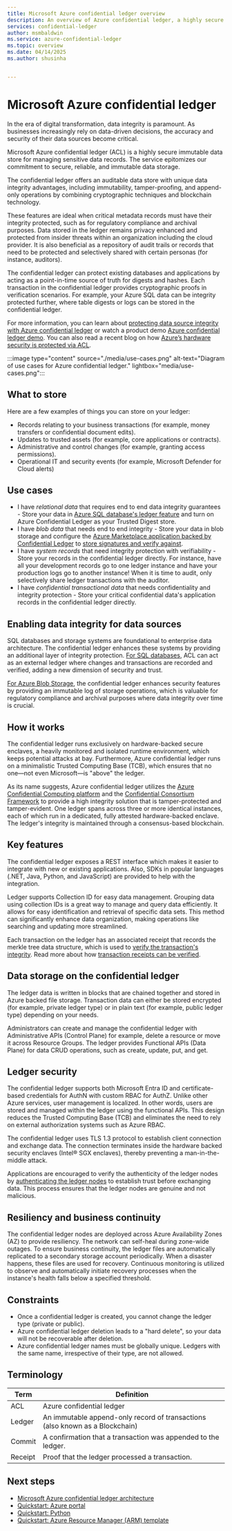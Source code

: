 ```yaml
---
title: Microsoft Azure confidential ledger overview
description: An overview of Azure confidential ledger, a highly secure service for managing sensitive data records with traceability, auditability, and integrity
services: confidential-ledger
author: msmbaldwin
ms.service: azure-confidential-ledger
ms.topic: overview
ms.date: 04/14/2025
ms.author: shusinha


---
```

# Microsoft Azure confidential ledger

In the era of digital transformation, data integrity is paramount. As businesses increasingly rely on data-driven decisions, the accuracy and security of their data sources become critical.

Microsoft Azure confidential ledger (ACL) is a highly secure immutable data store for managing sensitive data records. The service epitomizes our commitment to secure, reliable, and immutable data storage. 

The confidential ledger offers an auditable data store with unique data integrity advantages, including immutability, tamper-proofing, and append-only operations by combining cryptographic techniques and blockchain technology. 

These features are ideal when critical metadata records must have their integrity protected, such as for regulatory compliance and archival purposes. Data stored in the ledger remains privacy enhanced and protected from insider threats within an organization including the cloud provider. It is also beneficial as a repository of audit trails or records that need to be protected and selectively shared with certain personas (for instance, auditors).

The confidential ledger can protect existing databases and applications by acting as a point-in-time source of truth for digests and hashes. Each transaction in the confidential ledger provides cryptographic proofs in verification scenarios. For example, your Azure SQL data can be integrity protected further, where table digests or logs can be stored in the confidential ledger.

For more information, you can learn about [protecting data source integrity with Azure confidential ledger](https://www.youtube.com/watch?v=lJSn46id-64) or watch a product demo [Azure confidential ledger demo](https://www.youtube.com/watch?v=Cg0-5moftP0). You can also read a recent blog on how [Azure’s hardware security is protected via ACL](https://azure.microsoft.com/blog/microsoft-azure-confidential-ledger-enhancing-customer-trust-in-azures-hardware-supply-chain/).

:::image type="content" source="./media/use-cases.png" alt-text="Diagram of use cases for Azure confidential ledger." lightbox="media/use-cases.png":::

## What to store

Here are a few examples of things you can store on your ledger:

- Records relating to your business transactions (for example, money transfers or confidential document edits).
- Updates to trusted assets (for example, core applications or contracts).
- Administrative and control changes (for example, granting access permissions).
- Operational IT and security events (for example, Microsoft Defender for Cloud alerts)

## Use cases

- I have *relational data* that requires end to end data integrity guarantees - Store your data in [Azure SQL database's ledger feature](/sql/relational-databases/security/ledger/ledger-overview) and turn on Azure Confidential Ledger as your Trusted Digest store.
- I have *blob data* that needs end to end integrity - Store your data in blob storage and configure the [Azure Marketplace application backed by Confidential Ledger](https://azuremarketplace.microsoft.com/marketplace/apps/azureconfidentialledger.acl-blob-storage?tab=Overview) to [store signatures and verify against](/azure/confidential-ledger/create-blob-managed-app?tabs=azure-portal).
- I have *system records* that need integrity protection with verifiability - Store your records in the confidential ledger directly. For instance, have all your development records go to one ledger instance and have your production logs go to another instance! When it is time to audit, only selectively share ledger transactions with the auditor.
- I have *confidential transactional data* that needs confidentiality and integrity protection - Store your critical confidential data's application records in the confidential ledger directly.

## Enabling data integrity for data sources
SQL databases and storage systems are foundational to enterprise data architecture. The confidential ledger enhances these systems by providing an additional layer of integrity protection. [For SQL databases](/sql/relational-databases/security/ledger/ledger-overview), ACL can act as an external ledger where changes and transactions are recorded and verified, adding a new dimension of security and trust.

[For Azure Blob Storage](/azure/confidential-ledger/create-blob-managed-app), the confidential ledger enhances security features by providing an immutable log of storage operations, which is valuable for regulatory compliance and archival purposes where data integrity over time is crucial.

## How it works

The confidential ledger runs exclusively on hardware-backed secure enclaves, a heavily monitored and isolated runtime environment, which keeps potential attacks at bay. Furthermore, Azure confidential ledger runs on a minimalistic Trusted Computing Base (TCB), which ensures that no one⁠—not even Microsoft⁠—is "above" the ledger.

As its name suggests, Azure confidential ledger utilizes the [Azure Confidential Computing platform](/azure/confidential-computing) and the [Confidential Consortium Framework](https://www.microsoft.com/research/project/confidential-consortium-framework) to provide a high integrity solution that is tamper-protected and tamper-evident. One ledger spans across three or more identical instances, each of which run in a dedicated, fully attested hardware-backed enclave. The ledger's integrity is maintained through a consensus-based blockchain.

## Key features

The confidential ledger exposes a REST interface which makes it easier to integrate with new or existing applications. Also, SDKs in popular languages (.NET, Java, Python, and JavaScript) are provided to help with the integration.

Ledger supports Collection ID for easy data management. Grouping data using collection IDs is a great way to manage and query data efficiently. It allows for easy identification and retrieval of specific data sets. This method can significantly enhance data organization, making operations like searching and updating more streamlined.

Each transaction on the ledger has an associated receipt that records the merkle tree data structure, which is used to [verify the transaction's integrity](/azure/confidential-ledger/verify-write-transaction-receipts). Read more about how [transaction receipts can be verified](/azure/confidential-ledger/write-transaction-receipts).

## Data storage on the confidential ledger

The ledger data is written in blocks that are chained together and stored in Azure backed file storage. Transaction data can either be stored encrypted (for example, private ledger type) or in plain text (for example, public ledger type) depending on your needs.

Administrators can create and manage the confidential ledger with Administrative APIs (Control Plane) for example, delete a resource or move it across Resource Groups. The ledger provides Functional APIs (Data Plane) for data CRUD operations, such as create, update, put, and get. 

## Ledger security

The confidential ledger supports both Microsoft Entra ID and certificate-based credentials for AuthN with custom RBAC for AuthZ. Unlike other Azure services, user management is localized. In other words, users are stored and managed within the ledger using the functional APIs. This design reduces the Trusted Computing Base (TCB) and eliminates the need to rely on external authorization systems such as Azure RBAC.

The confidential ledger uses TLS 1.3 protocol to establish client connection and exchange data. The connection terminates inside the hardware backed security enclaves (Intel® SGX enclaves), thereby preventing a man-in-the-middle attack.

Applications are encouraged to verify the authenticity of the ledger nodes by [authenticating the ledger nodes](/azure/confidential-ledger/authenticate-ledger-nodes) to establish trust before exchanging data. This process ensures that the ledger nodes are genuine and not malicious.

## Resiliency and business continuity 

The confidential ledger nodes are deployed across Azure Availability Zones (AZ) to provide resiliency. The network can self-heal during zone-wide outages. To ensure business continuity, the ledger files are automatically replicated to a secondary storage account periodically. When a disaster happens, these files are used for recovery. Continuous monitoring is utilized to observe and automatically initiate recovery processes when the instance's health falls below a specified threshold.

## Constraints

- Once a confidential ledger is created, you cannot change the ledger type (private or public).
- Azure confidential ledger deletion leads to a "hard delete", so your data will not be recoverable after deletion.
- Azure confidential ledger names must be globally unique. Ledgers with the same name, irrespective of their type, are not allowed.

## Terminology

| Term | Definition |
|--|--|
| ACL | Azure confidential ledger |
| Ledger | An immutable append-only record of transactions (also known as a Blockchain) |
| Commit | A confirmation that a transaction was appended to the ledger. |
| Receipt | Proof that the ledger processed a transaction. |

## Next steps

- [Microsoft Azure confidential ledger architecture](architecture.md)
- [Quickstart: Azure portal](quickstart-portal.md)
- [Quickstart: Python](quickstart-python.md)
- [Quickstart: Azure Resource Manager (ARM) template](quickstart-template.md)
